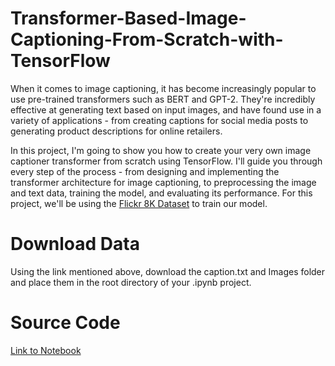# Transformer-Based-Image-Captioning-From-Scratch-with-TensorFlow

When it comes to image captioning, it has become increasingly popular to use pre-trained transformers such as BERT and GPT-2. They're incredibly effective at generating text based on input images, and have found use in a variety of applications - from creating captions for social media posts to generating product descriptions for online retailers.

In this project, I'm going to show you how to create your very own image captioner transformer from scratch using TensorFlow. I'll guide you through every step of the process - from designing and implementing the transformer architecture for image captioning, to preprocessing the image and text data, training the model, and evaluating its performance. For this project, we'll be using the [Flickr 8K Dataset](https://www.kaggle.com/datasets/adityajn105/flickr8k) to train our model.

# Download Data

Using the link mentioned above, download the caption.txt and Images folder and place them in the root directory of your .ipynb project.

# Source Code

[Link to Notebook](https://github.com/danplotkin/Transformer-based-Image-Captioning-From-Scratch-with-TensorFlow/blob/main/Image_Captioner.ipynb)
